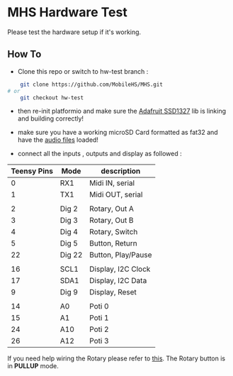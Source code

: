 # MHS Hardware Test

Please test the hardware setup if it's working.

## How To
- Clone this repo or switch to hw-test branch :

```bash
    git clone https://github.com/MobileHS/MHS.git 
# or
    git checkout hw-test
```

- then re-init platformio and make sure the [Adafruit SSD1327](https://github.com/adafruit/Adafruit_SSD1327) lib is 
linking and building correctly!

- make sure you have a working microSD Card formatted as fat32
and have the [audio files](https://github.com/MobileHS/MHS/tree/hw-test/code/mhs/res) loaded!

- connect all the inputs , outputs and display as followed :

| **Teensy Pins**  | **Mode**  | **description**  |
|---|---|---|
| 0  | RX1  | Midi IN, serial  |
| 1 | TX1  | Midi OUT, serial  |
|   |   |   |
| 2 | Dig 2  | Rotary, Out A  |
| 3 | Dig 3  | Rotary, Out B  |
| 4 | Dig 4  | Rotary, Switch  |
| 5 | Dig 5  | Button, Return |
| 22 | Dig 22 | Button, Play/Pause
|   |   |   |
| 16  | SCL1  | Display, I2C Clock  |
| 17  | SDA1  | Display, I2C Data  |
| 9  | Dig 9  | Display, Reset  |
|   |   |   |
| 14  | A0  | Poti 0  |
| 15  | A1  | Poti 1  |
| 24  | A10  | Poti 2  |
| 26  | A12  | Poti 3  |


If you need help wiring the Rotary please refer to [this](https://github.com/MobileHS/MHS/blob/main/docs/parts/rotary%20wiring.png). The Rotary button is in **PULLUP** mode.
